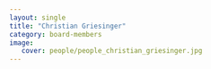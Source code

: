 ```yaml
---
layout: single
title: "Christian Griesinger"
category: board-members
image:
   cover: people/people_christian_griesinger.jpg
---
```


